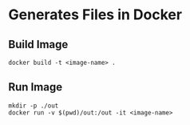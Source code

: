 # Generates Files in Docker

## Build Image

```
docker build -t <image-name> .
```


## Run Image

```
mkdir -p ./out
docker run -v $(pwd)/out:/out -it <image-name>
```